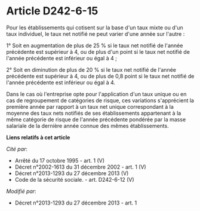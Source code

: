# Article D242-6-15

Pour les établissements qui cotisent sur la base d'un taux mixte ou d'un taux individuel, le taux net notifié ne peut varier
d'une année sur l'autre :

1° Soit en augmentation de plus de 25 % si le taux net notifié de l'année précédente est supérieur à 4, ou de plus d'un point
si le taux net notifié de l'année précédente est inférieur ou égal à 4 ;

2° Soit en diminution de plus de 20 % si le taux net notifié de l'année précédente est supérieur à 4, ou de plus de 0,8 point
si le taux net notifié de l'année précédente est inférieur ou égal à 4.

Dans le cas où l'entreprise opte pour l'application d'un taux unique ou en cas de regroupement de catégories de risque, ces
variations s'apprécient la première année par rapport à un taux net unique correspondant à la moyenne des taux nets notifiés
de ses établissements appartenant à la même catégorie de risque de l'année précédente pondérée par la masse salariale de la
dernière année connue des mêmes établissements.

**Liens relatifs à cet article**

_Cité par_:

  - Arrêté du 17 octobre 1995 - art. 1 (V)
  - Décret n°2002-1613 du 31 décembre 2002 - art. 1 (V)
  - Décret n°2013-1293 du 27 décembre 2013 (V)
  - Code de la sécurité sociale. - art. D242-6-12 (V)

_Modifié par_:

  - Décret n°2013-1293 du 27 décembre 2013 - art. 1
